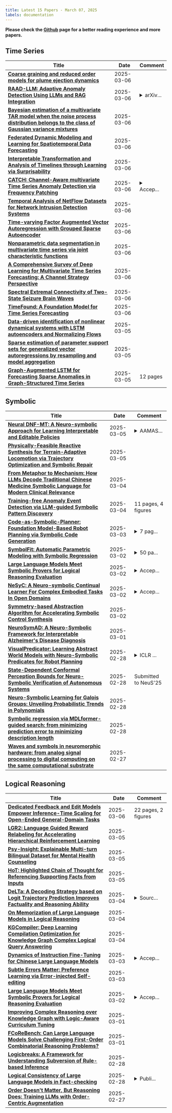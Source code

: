 ```yaml
---
title: Latest 15 Papers - March 07, 2025
labels: documentation
---
```

**Please check the [Github](https://github.com/jiangnanhugo/DailyArXiv) page for a better reading experience and more papers.**

## Time Series
| **Title** | **Date** | **Comment** |
| --- | --- | --- |
| **[Coarse graining and reduced order models for plume ejection dynamics](http://arxiv.org/abs/2503.04690v1)** | 2025-03-06 |  |
| **[RAAD-LLM: Adaptive Anomaly Detection Using LLMs and RAG Integration](http://arxiv.org/abs/2503.02800v2)** | 2025-03-06 | <details><summary>arXiv...</summary><p>arXiv admin note: substantial text overlap with arXiv:2411.00914</p></details> |
| **[Bayesian estimation of a multivariate TAR model when the noise process distribution belongs to the class of Gaussian variance mixtures](http://arxiv.org/abs/2503.04593v1)** | 2025-03-06 |  |
| **[Federated Dynamic Modeling and Learning for Spatiotemporal Data Forecasting](http://arxiv.org/abs/2503.04528v1)** | 2025-03-06 |  |
| **[Interpretable Transformation and Analysis of Timelines through Learning via Surprisability](http://arxiv.org/abs/2503.04502v1)** | 2025-03-06 |  |
| **[CATCH: Channel-Aware multivariate Time Series Anomaly Detection via Frequency Patching](http://arxiv.org/abs/2410.12261v3)** | 2025-03-06 | <details><summary>Accep...</summary><p>Accepted by ICLR 2025</p></details> |
| **[Temporal Analysis of NetFlow Datasets for Network Intrusion Detection Systems](http://arxiv.org/abs/2503.04404v1)** | 2025-03-06 |  |
| **[Time-varying Factor Augmented Vector Autoregression with Grouped Sparse Autoencoder](http://arxiv.org/abs/2503.04386v1)** | 2025-03-06 |  |
| **[Nonparametric data segmentation in multivariate time series via joint characteristic functions](http://arxiv.org/abs/2305.07581v4)** | 2025-03-06 |  |
| **[A Comprehensive Survey of Deep Learning for Multivariate Time Series Forecasting: A Channel Strategy Perspective](http://arxiv.org/abs/2502.10721v2)** | 2025-03-06 |  |
| **[Spectral Extremal Connectivity of Two-State Seizure Brain Waves](http://arxiv.org/abs/2503.04169v1)** | 2025-03-06 |  |
| **[TimeFound: A Foundation Model for Time Series Forecasting](http://arxiv.org/abs/2503.04118v1)** | 2025-03-06 |  |
| **[Data-driven identification of nonlinear dynamical systems with LSTM autoencoders and Normalizing Flows](http://arxiv.org/abs/2503.03977v1)** | 2025-03-05 |  |
| **[Sparse estimation of parameter support sets for generalized vector autoregressions by resampling and model aggregation](http://arxiv.org/abs/2307.09684v2)** | 2025-03-05 |  |
| **[Graph-Augmented LSTM for Forecasting Sparse Anomalies in Graph-Structured Time Series](http://arxiv.org/abs/2503.03729v1)** | 2025-03-05 | 12 pages |

## Symbolic
| **Title** | **Date** | **Comment** |
| --- | --- | --- |
| **[Neural DNF-MT: A Neuro-symbolic Approach for Learning Interpretable and Editable Policies](http://arxiv.org/abs/2501.03888v3)** | 2025-03-05 | <details><summary>AAMAS...</summary><p>AAMAS 2025 (with Appendix)</p></details> |
| **[Physically-Feasible Reactive Synthesis for Terrain-Adaptive Locomotion via Trajectory Optimization and Symbolic Repair](http://arxiv.org/abs/2503.03071v1)** | 2025-03-05 |  |
| **[From Metaphor to Mechanism: How LLMs Decode Traditional Chinese Medicine Symbolic Language for Modern Clinical Relevance](http://arxiv.org/abs/2503.02760v1)** | 2025-03-04 |  |
| **[Training-free Anomaly Event Detection via LLM-guided Symbolic Pattern Discovery](http://arxiv.org/abs/2502.05843v2)** | 2025-03-04 | 11 pages, 4 figures |
| **[Code-as-Symbolic-Planner: Foundation Model-Based Robot Planning via Symbolic Code Generation](http://arxiv.org/abs/2503.01700v1)** | 2025-03-03 | <details><summary>7 pag...</summary><p>7 pages, 7 figures, 3 tables</p></details> |
| **[SymbolFit: Automatic Parametric Modeling with Symbolic Regression](http://arxiv.org/abs/2411.09851v3)** | 2025-03-02 | <details><summary>50 pa...</summary><p>50 pages, 35 figures. Under review. The API can be used out-of-the-box and is available at https://github.com/hftsoi/symbolfit</p></details> |
| **[Large Language Models Meet Symbolic Provers for Logical Reasoning Evaluation](http://arxiv.org/abs/2502.06563v2)** | 2025-03-02 | <details><summary>Accep...</summary><p>Accepted by ICLR 2025</p></details> |
| **[NeSyC: A Neuro-symbolic Continual Learner For Complex Embodied Tasks In Open Domains](http://arxiv.org/abs/2503.00870v1)** | 2025-03-02 | <details><summary>Accep...</summary><p>Accepted at ICLR 2025</p></details> |
| **[Symmetry-based Abstraction Algorithm for Accelerating Symbolic Control Synthesis](http://arxiv.org/abs/2403.11816v2)** | 2025-03-02 |  |
| **[NeuroSymAD: A Neuro-Symbolic Framework for Interpretable Alzheimer's Disease Diagnosis](http://arxiv.org/abs/2503.00510v1)** | 2025-03-01 |  |
| **[VisualPredicator: Learning Abstract World Models with Neuro-Symbolic Predicates for Robot Planning](http://arxiv.org/abs/2410.23156v2)** | 2025-02-28 | <details><summary>ICLR ...</summary><p>ICLR 2025 (Spotlight)</p></details> |
| **[State-Dependent Conformal Perception Bounds for Neuro-Symbolic Verification of Autonomous Systems](http://arxiv.org/abs/2502.21308v1)** | 2025-02-28 | Submitted to NeuS'25 |
| **[Neuro-Symbolic Learning for Galois Groups: Unveiling Probabilistic Trends in Polynomials](http://arxiv.org/abs/2502.20844v1)** | 2025-02-28 |  |
| **[Symbolic regression via MDLformer-guided search: from minimizing prediction error to minimizing description length](http://arxiv.org/abs/2411.03753v2)** | 2025-02-28 |  |
| **[Waves and symbols in neuromorphic hardware: from analog signal processing to digital computing on the same computational substrate](http://arxiv.org/abs/2502.20381v1)** | 2025-02-27 |  |

## Logical Reasoning
| **Title** | **Date** | **Comment** |
| --- | --- | --- |
| **[Dedicated Feedback and Edit Models Empower Inference-Time Scaling for Open-Ended General-Domain Tasks](http://arxiv.org/abs/2503.04378v1)** | 2025-03-06 | 22 pages, 2 figures |
| **[LGR2: Language Guided Reward Relabeling for Accelerating Hierarchical Reinforcement Learning](http://arxiv.org/abs/2406.05881v3)** | 2025-03-05 |  |
| **[Psy-Insight: Explainable Multi-turn Bilingual Dataset for Mental Health Counseling](http://arxiv.org/abs/2503.03607v1)** | 2025-03-05 |  |
| **[HoT: Highlighted Chain of Thought for Referencing Supporting Facts from Inputs](http://arxiv.org/abs/2503.02003v2)** | 2025-03-05 |  |
| **[DeLTa: A Decoding Strategy based on Logit Trajectory Prediction Improves Factuality and Reasoning Ability](http://arxiv.org/abs/2503.02343v1)** | 2025-03-04 | <details><summary>Sourc...</summary><p>Source code is available at https://github.com/githubhyz/DeLTa</p></details> |
| **[On Memorization of Large Language Models in Logical Reasoning](http://arxiv.org/abs/2410.23123v2)** | 2025-03-04 |  |
| **[KGCompiler: Deep Learning Compilation Optimization for Knowledge Graph Complex Logical Query Answering](http://arxiv.org/abs/2503.02172v1)** | 2025-03-04 |  |
| **[Dynamics of Instruction Fine-Tuning for Chinese Large Language Models](http://arxiv.org/abs/2310.19651v3)** | 2025-03-03 | <details><summary>Accep...</summary><p>Accepted to COLING 2025</p></details> |
| **[Subtle Errors Matter: Preference Learning via Error-injected Self-editing](http://arxiv.org/abs/2410.06638v3)** | 2025-03-03 |  |
| **[Large Language Models Meet Symbolic Provers for Logical Reasoning Evaluation](http://arxiv.org/abs/2502.06563v2)** | 2025-03-02 | <details><summary>Accep...</summary><p>Accepted by ICLR 2025</p></details> |
| **[Improving Complex Reasoning over Knowledge Graph with Logic-Aware Curriculum Tuning](http://arxiv.org/abs/2405.01649v4)** | 2025-03-01 |  |
| **[FCoReBench: Can Large Language Models Solve Challenging First-Order Combinatorial Reasoning Problems?](http://arxiv.org/abs/2402.02611v3)** | 2025-03-01 |  |
| **[Logicbreaks: A Framework for Understanding Subversion of Rule-based Inference](http://arxiv.org/abs/2407.00075v5)** | 2025-02-28 |  |
| **[Logical Consistency of Large Language Models in Fact-checking](http://arxiv.org/abs/2412.16100v2)** | 2025-02-28 | <details><summary>Publi...</summary><p>Published at ICLR 2025</p></details> |
| **[Order Doesn't Matter, But Reasoning Does: Training LLMs with Order-Centric Augmentation](http://arxiv.org/abs/2502.19907v1)** | 2025-02-27 |  |

